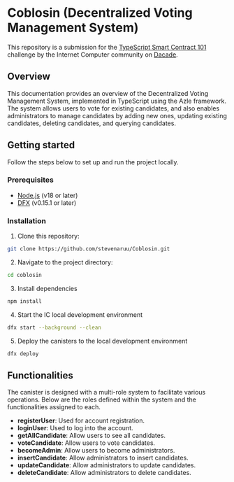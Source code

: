 # Coblosin (Decentralized Voting Management System)

This repository is a submission for the [TypeScript Smart Contract 101](https://dacade.org/communities/icp/challenges/256f0a1c-5f4f-495f-a1b3-90559ab3c51f) challenge by the Internet Computer community on [Dacade](https://dacade.org/).

## Overview
This documentation provides an overview of the Decentralized Voting Management System, implemented in TypeScript using the Azle framework. The system allows users to vote for existing candidates, and also enables administrators to manage candidates by adding new ones, updating existing candidates, deleting candidates, and querying candidates.

## Getting started

Follow the steps below to set up and run the project locally.

### Prerequisites

- [Node.js](https://nodejs.org/en/) (v18 or later)
- [DFX](https://internetcomputer.org/docs/current/developer-docs/getting-started/install/) (v0.15.1 or later)

### Installation

1. Clone this repository:
```bash
git clone https://github.com/stevenaruu/Coblosin.git
```

2. Navigate to the project directory:
```bash
cd coblosin
```

3. Install dependencies
```bash
npm install
```

4. Start the IC local development environment
```bash
dfx start --background --clean
```

5. Deploy the canisters to the local development environment
```bash
dfx deploy
```

## Functionalities
The canister is designed with a multi-role system to facilitate various operations. Below are the roles defined within the system and the functionalities assigned to each.
- **registerUser**: Used for account registration.
- **loginUser**: Used to log into the account.
- **getAllCandidate**: Allow users to see all candidates.
- **voteCandidate**: Allow users to vote candidates.
- **becomeAdmin**: Allow users to become administrators.
- **insertCandidate**: Allow administrators to insert candidates.
- **updateCandidate**: Allow administrators to update candidates.
- **deleteCandidate**: Allow administrators to delete candidates.
